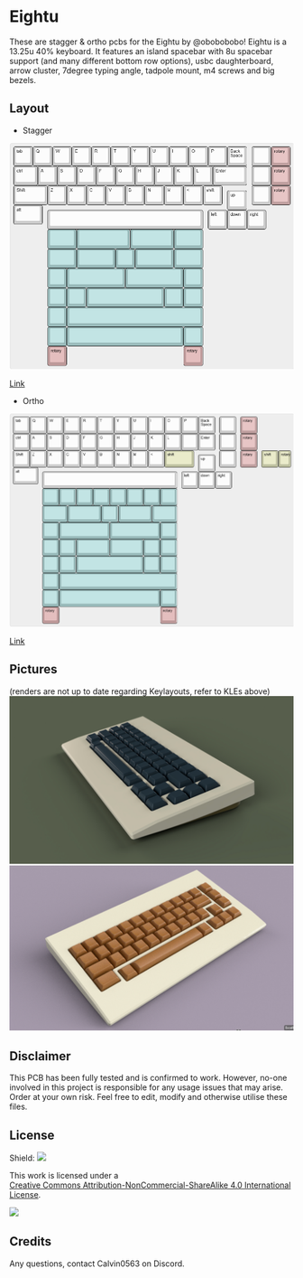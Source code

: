 # Eightu

These are stagger & ortho pcbs for the Eightu by @obobobobo!
Eightu is a 13.25u 40% keyboard. It features an island spacebar with 8u spacebar support (and many different bottom row options), usbc daughterboard, arrow cluster, 7degree typing angle, tadpole mount, m4 screws and big bezels.

## Layout

- Stagger

![](https://github.com/calvin-mcd/Eightu/blob/main/Images/stagger.png)

[Link](http://www.keyboard-layout-editor.com/#/gists/97695b20dd87207f9ccde1adff4b1bca)

- Ortho

![](https://github.com/calvin-mcd/Eightu/blob/main/Images/ortho.png)

[Link](http://www.keyboard-layout-editor.com/#/gists/30d9483fe7658ad6d1901818d84a543f)

## Pictures

(renders are not up to date regarding Keylayouts, refer to KLEs above)
![](https://github.com/calvin-mcd/Eightu/blob/main/Images/eightu_stagger.jpg)
![](https://github.com/calvin-mcd/Eightu/blob/main/Images/eightu_ortho.png)

## Disclaimer

This PCB has been fully tested and is confirmed to work. However, no-one involved in this project is responsible for any usage issues that may arise. Order at your own risk. Feel free to edit, modify and otherwise utilise these files.

## License

Shield: [![](https://img.shields.io/badge/License-CC%20BY--NC--SA%204.0-lightgrey.svg)](http://creativecommons.org/licenses/by-nc-sa/4.0/)

This work is licensed under a  
[Creative Commons Attribution-NonCommercial-ShareAlike 4.0 International License](http://creativecommons.org/licenses/by-nc-sa/4.0/).

[![](https://licensebuttons.net/l/by-nc-sa/4.0/88x31.png)](http://creativecommons.org/licenses/by-nc-sa/4.0/)

## Credits

Any questions, contact Calvin0563 on Discord. 
